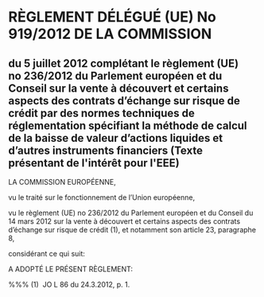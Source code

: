 # RÈGLEMENT DÉLÉGUÉ (UE) No 919/2012 DE LA COMMISSION

## du 5 juillet 2012 complétant le règlement (UE) no 236/2012 du Parlement européen et du Conseil sur la vente à découvert et certains aspects des contrats d’échange sur risque de crédit par des normes techniques de réglementation spécifiant la méthode de calcul de la baisse de valeur d’actions liquides et d’autres instruments financiers (Texte présentant de l'intérêt pour l'EEE)

LA COMMISSION EUROPÉENNE,

vu le traité sur le fonctionnement de l’Union européenne,

vu le règlement (UE) no 236/2012 du Parlement européen et du Conseil du 14 mars 2012 sur la vente à découvert et certains aspects des contrats d’échange sur risque de crédit (1), et notamment son article 23, paragraphe 8,

considérant ce qui suit:

A ADOPTÉ LE PRÉSENT RÈGLEMENT:

%%% (1)  JO L 86 du 24.3.2012, p. 1.

